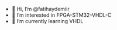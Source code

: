 - 👋 Hi, I’m @fatihaydemiir
- 👀 I’m interested in FPGA-STM32-VHDL-C
- 🌱 I’m currently learning VHDL

<!---
fatihaydemiir/fatihaydemiir is a ✨ special ✨ repository because its `README.md` (this file) appears on your GitHub profile.
You can click the Preview link to take a look at your changes.
--->
